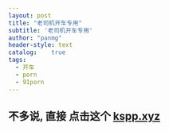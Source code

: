 ```yaml
---
layout: post
title: "老司机开车专用"
subtitle: '老司机开车专用'
author: "panmg"
header-style: text
catalog:    true
tags:
  - 开车
  - porn
  - 91porn
---
```




## 不多说, 直接  点击这个 [kspp.xyz](https://www.kspp.xyz)


